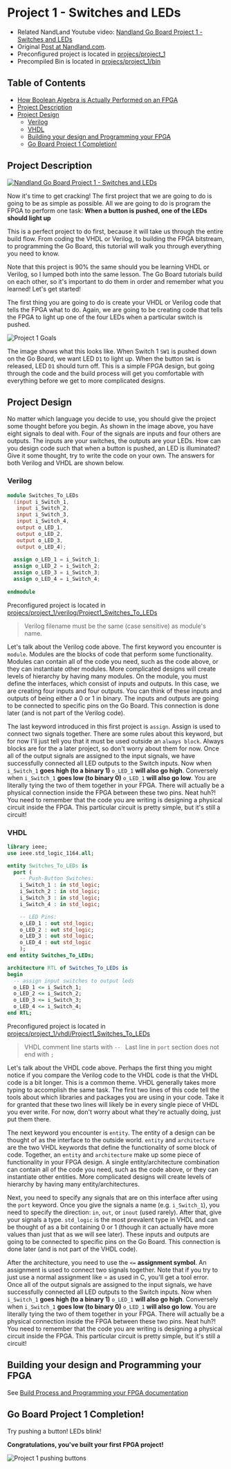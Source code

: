 # Project 1 - Switches and LEDs

- Related NandLand Youtube video: [Nandland Go Board Project 1 - Switches and LEDs](https://www.youtube.com/watch?v=l_eo21vHxw0)
- Original [Post at Nandland.com](https://www.nandland.com/goboard/your-first-go-board-project.html). 
- Preconfigured project is located in [projecs/project_1](../projects/project_1)
- Precompiled Bin is located in [projecs/project_1/bin](../projects/project_1/bin)

## Table of Contents

- [How Boolean Algebra is Actually Performed on an FPGA](#building-your-fpga-design)
- [Project Description](#project-description)
- [Project Design](#project-design)
  - [Verilog](#verilog)
  - [VHDL](#vhdl)
  - [Building your design and Programming your FPGA](#building-your-design-and-programming-your-fpga)
  - [Go Board Project 1 Completion!](#go-board-project-1-completion)

## Project Description

[![Nandland Go Board Project 1 - Switches and LEDs](http://img.youtube.com/vi/l_eo21vHxw0/0.jpg)](https://www.youtube.com/watch?v=l_eo21vHxw0)

Now it's time to get cracking! The first project that we are going to do is going to be as simple as possible.
All we are going to do is program the FPGA to perform one task: 
**When a button is pushed, one of the LEDs should light up**
 
This is a perfect project to do first, because it will take us through the entire build flow.
 From coding the VHDL or Verilog, to building the FPGA bitstream, to programming the Go Board, this tutorial will walk 
 you through everything you need to know. 
 
Note that this project is 90% the same should you be learning VHDL or Verilog, so I lumped both into the same lesson.
The Go Board tutorials build on each other, so it's important to do them in order and remember what you learned!
Let's get started!

The first thing you are going to do is create your VHDL or Verilog code that tells the FPGA what to do. 
Again, we are going to be creating code that tells the FPGA to light up one of the four LEDs when a particular
switch is pushed.

![Project 1 Goals](./img/project_1/goals.png)
 
The image shows what this looks like. When Switch 1 `SW1` is pushed down on the Go Board, we want LED `D1` to light up. 
When the button `SW1` is released, LED `D1` should turn off. This is a simple FPGA design, but going through the code 
and the build process will get you comfortable with everything before we get to more complicated designs.

## Project Design

No matter which language you decide to use, you should give the project some thought before you begin.
As shown in the image above, you have eight signals to deal with. Four of the signals are inputs and four others 
are outputs. The inputs are your switches, the outputs are your LEDs. How can you design code such that when a 
button is pushed, an LED is illuminated? Give it some thought, try to write the code on your own. 
The answers for both Verilog and VHDL are shown below.

### Verilog

```verilog
module Switches_To_LEDs
  (input i_Switch_1,  
   input i_Switch_2,
   input i_Switch_3,
   input i_Switch_4,
   output o_LED_1,
   output o_LED_2,
   output o_LED_3,
   output o_LED_4);
       
  assign o_LED_1 = i_Switch_1;
  assign o_LED_2 = i_Switch_2;
  assign o_LED_3 = i_Switch_3;
  assign o_LED_4 = i_Switch_4;
 
endmodule
```
Preconfigured project is located in [projecs/project_1/verilog/Project1_Switches_To_LEDs](../projects/project_1/verilog/Project1_Switches_To_LEDs)

> Verilog filename must be the same (case sensitive) as module's name.

Let's talk about the Verilog code above. The first keyword you encounter is `module`. Modules are the blocks of code 
that perform some functionality. Modules can contain all of the code you need, such as the code above, or they can 
instantiate other modules. More complicated designs will create levels of hierarchy by having many modules. 
On the module, you must define the interfaces, which consist of inputs and outputs. In this case, we are creating 
four inputs and four outputs. You can think of these inputs and outputs of being either a 0 or 1 in binary. 
The inputs and outputs are going to be connected to specific pins on the Go Board. This connection is done later 
(and is not part of the Verilog code).

The last keyword introduced in this first project is `assign`. Assign is used to connect two signals together. 
There are some rules about this keyword, but for now I'll just tell you that it must be used outside an `always block`. 
Always blocks are for the a later project, so don't worry about them for now. Once all of the output signals are 
assigned to the input signals, we have successfully connected all LED outputs to the Switch inputs. 
Now when `i_Switch_1` **goes high (to a binary 1)** `o_LED_1` **will also go high**. 
Conversely when `i_Switch_1` **goes low (to binary 0)** `o_LED_1` **will also go low**. 
You are literally tying the two of them together in your FPGA. 
There will actually be a physical connection inside the FPGA between these two pins. Neat huh?! 
You need to remember that the code you are writing is designing a physical circuit inside the FPGA. 
This particular circuit is pretty simple, but it's still a circuit!


### VHDL

```vhdl
library ieee;
use ieee.std_logic_1164.all;

entity Switches_To_LEDs is
  port (
    -- Push-Button Switches:
    i_Switch_1 : in std_logic;
    i_Switch_2 : in std_logic;
    i_Switch_3 : in std_logic;
    i_Switch_4 : in std_logic;

    -- LED Pins:
    o_LED_1 : out std_logic;
    o_LED_2 : out std_logic;
    o_LED_3 : out std_logic;
    o_LED_4 : out std_logic
    );
end entity Switches_To_LEDs;

architecture RTL of Switches_To_LEDs is
begin
  -- assign input switches to output leds
  o_LED_1 <= i_Switch_1;
  o_LED_2 <= i_Switch_2;
  o_LED_3 <= i_Switch_3;
  o_LED_4 <= i_Switch_4;
end RTL;
```
Preconfigured project is located in [projecs/project_1/vhdl/Project1_Switches_To_LEDs](../projects/project_1/vhdl/Project1_Switches_To_LEDs)

> VHDL comment line starts with `-- `
> Last line in `port` section does not end with `;`

Let's talk about the VHDL code above. Perhaps the first thing you might notice if you compare the Verilog code to 
the VHDL code is that the VHDL code is a bit longer. This is a common theme. VHDL generally takes more typing to 
accomplish the same task. The first two lines of this code tell the tools about which libraries and packages you are 
using in your code. Take it for granted that these two lines will likely be in every single piece of VHDL you ever write.
For now, don't worry about what they're actually doing, just put them there.

The next keyword you encounter is `entity`. The entity of a design can be thought of as the interface to the outside
world. `entity` and `architecture` are the two VHDL keywords that define the functionality of some block of code. 
Together, an `entity` and `architecture` make up some piece of functionality in your FPGA design. 
A single entity/architecture combination can contain all of the code you need, such as the code above,
or they can instantiate other entities. 
More complicated designs will create levels of hierarchy by having many entity/architectures.

Next, you need to specify any signals that are on this interface after using the `port` keyword. Once you give the signals
a name (e.g. `i_Switch_1`), you need to specify the direction: `in`, `out`, or `inout` (used rarely). After that,
give your signals a type. `std_logic` is the most prevalent type in VHDL and can be thought of as a bit containing 0 or 1 
(though it can actually have more values than just that as we will see later). These inputs and outputs are going to 
be connected to specific pins on the Go Board. This connection is done later (and is not part of the VHDL code).

After the architecture, you need to use the `<=` **assignment symbol**. An assignment is used to connect two signals 
together. Note that if you try to just use a normal assignment like = as used in C, you'll get a tool error. Once all 
of the output signals are assigned to the input signals, we have successfully connected all LED outputs to the Switch 
inputs. 
Now when `i_Switch_1` **goes high (to a binary 1)** `o_LED_1` **will also go high**.
Conversely when `i_Switch_1` **goes low (to binary 0)** `o_LED_1` **will also go low**. 
You are literally tying the two of them together in your FPGA. 
There will actually be a physical connection inside the FPGA between these two pins. Neat huh?! 
You need to remember that the code you are writing is designing a physical circuit inside the FPGA.
This particular circuit is pretty simple, but it's still a circuit!

## Building your design and Programming your FPGA

See [Build Process and Programming your FPGA documentation](./build_process.md)

## Go Board Project 1 Completion!

Try pushing a button! LEDs blink! 

**Congratulations, you've built your first FPGA project!**

![Project 1 pushing buttons](./img/project_1/project1_pushing_buttons.gif)
